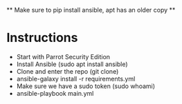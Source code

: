 ** Make sure to pip install ansible, apt has an older copy **

# Instructions
* Start with Parrot Security Edition
* Install Ansible (sudo apt install ansible)
* Clone and enter the repo (git clone)
* ansible-galaxy install -r requirements.yml
* Make sure we have a sudo token (sudo whoami)
* ansible-playbook main.yml
